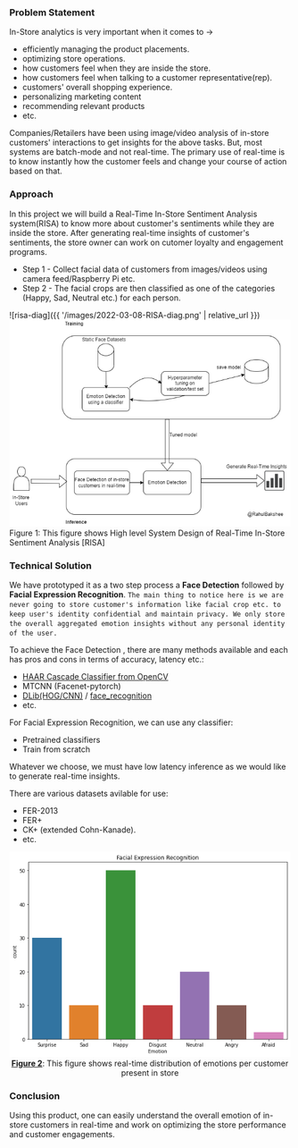 ### Problem Statement
In-Store analytics is very important when it comes to ->
- efficiently managing the product placements.
- optimizing store operations.
- how customers feel when they are inside the store.
- how customers feel when talking to a customer representative(rep).
- customers' overall shopping experience.
- personalizing marketing content 
- recommending relevant products
- etc.

Companies/Retailers have been using image/video analysis of in-store customers' interactions to get insights for the above tasks. But, most systems are batch-mode and not real-time. The primary use of real-time is to know instantly how the customer feels and change your course of action based on that. 

### Approach
In this project we will build a Real-Time In-Store Sentiment Analysis system(RISA) to know more about customer's sentiments while they are inside the store. After generating real-time insights of customer's sentiments, the store owner can work on cutomer loyalty and engagement programs. 

- Step 1 - Collect facial data of customers from images/videos using camera feed/Raspberry Pi etc.
- Step 2 - The facial crops are then classified as one of the categories (Happy, Sad, Neutral etc.) for each person.

![risa-diag]({{ '/images/2022-03-08-RISA-diag.png' | relative_url }})
<img src="/images/2022-03-08-RISA-diag.png" style="width:600px;height:600;">
Figure 1: This figure shows High level System Design of Real-Time In-Store Sentiment Analysis [RISA]



### Technical Solution
We have prototyped it as a two step process a **Face Detection** followed by **Facial Expression Recognition**. `The main thing to notice here is we are never going to store customer's information like facial crop etc. to keep user's identity confidential and maintain privacy. We only store the overall aggregated emotion insights without any personal identity of the user.`

To achieve the Face Detection , there are many methods available and each has pros and cons in terms of accuracy, latency etc.:
- [HAAR Cascade Classifier from OpenCV](https://docs.opencv.org/3.4/db/d28/tutorial_cascade_classifier.html)
- MTCNN (Facenet-pytorch)
- [DLib(HOG/CNN)](http://dlib.net/) / [face_recognition](https://github.com/ageitgey/face_recognition)
- etc.

For Facial Expression Recognition, we can use any classifier:
- Pretrained classifiers
- Train from scratch


Whatever we choose, we must have low latency inference as we would like to generate real-time insights. 


There are various datasets avilable for use:
- FER-2013
- FER+ 
- CK+ (extended Cohn-Kanade).
- etc.

<img src="/images/2022-03-08-all-emotions.png" style="width:600px;height:600;">
<caption><center> </center></caption>
<caption><center> <u><b>Figure 2</u></b>: This figure shows real-time distribution of emotions per customer present in store<br> </center></caption>


### Conclusion
Using this product, one can easily understand the overall emotion of in-store customers in real-time and work on optimizing the store performance and customer engagements.

